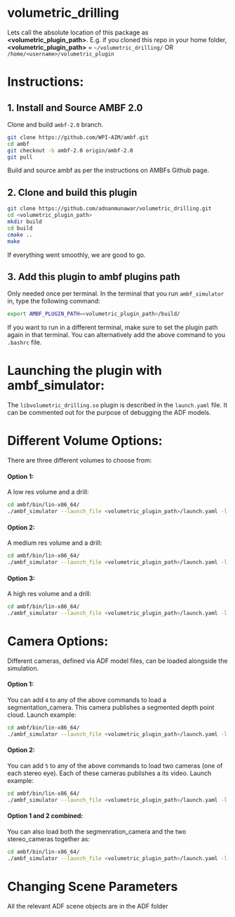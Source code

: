 # volumetric_drilling

Lets call the absolute location of this package as **<volumetric_plugin_path>**. E.g. if you cloned this repo in your home folder, **<volumetric_plugin_path>** = `~/volumetric_drilling/` OR `/home/<username>/volumetric_plugin`

# Instructions:
## 1. Install and Source AMBF 2.0

Clone and build `ambf-2.0` branch.
```bash
git clone https://github.com/WPI-AIM/ambf.git
cd ambf
git checkout -b ambf-2.0 origin/ambf-2.0
git pull
```
Build and source ambf as per the instructions on AMBFs Github page.

## 2. Clone and build this plugin
``` bash
git clone https://github.com/adnanmunawar/volumetric_drilling.git
cd <volumetric_plugin_path>
mkdir build
cd build
cmake ..
make
```
If everything went smoothly, we are good to go.

## 3. Add this plugin to ambf plugins path
Only needed once per terminal. In the terminal that you run `ambf_simulator` in, type the following command:

``` bash
export AMBF_PLUGIN_PATH=<volumetric_plugin_path>/build/
```
If you want to run in a different terminal, make sure to set the plugin path again in that terminal. You can alternatively add the above command to you `.bashrc` file.

# Launching the plugin with ambf_simulator:
The `libvolumetric_drilling.so` plugin is described in the `launch.yaml` file. It can be
commented out for the purpose of debugging the ADF models.


# Different Volume Options:
There are three different volumes to choose from:

#### Option 1:
A low res volume and a drill:
```bash
cd ambf/bin/lin-x86_64/
./ambf_simulator --launch_file <volumetric_plugin_path>/launch.yaml -l 0,1
```

#### Option 2:
A medium res volume and a drill:
```bash
cd ambf/bin/lin-x86_64/
./ambf_simulator --launch_file <volumetric_plugin_path>/launch.yaml -l 0,2
```

#### Option 3:
A high res volume and a drill:
```bash
cd ambf/bin/lin-x86_64/
./ambf_simulator --launch_file <volumetric_plugin_path>/launch.yaml -l 0,3
```

# Camera Options:
Different cameras, defined via ADF model files, can be loaded alongside the simulation.

#### Option 1:
You can add `4` to any of the above commands to load a segmentation_camera. This camera publishes a segmented depth point cloud. Launch example:
```bash
cd ambf/bin/lin-x86_64/
./ambf_simulator --launch_file <volumetric_plugin_path>/launch.yaml -l 0,1,4
```
#### Option 2:
You can add `5` to any of the above commands to load two cameras (one of each stereo eye). Each of these cameras publishes a its video. Launch example:
```bash
cd ambf/bin/lin-x86_64/
./ambf_simulator --launch_file <volumetric_plugin_path>/launch.yaml -l 0,1,5
```

#### Option 1 and 2 combined:
You can also load both the segmenration_camera and the two stereo_cameras together as:
```bash
cd ambf/bin/lin-x86_64/
./ambf_simulator --launch_file <volumetric_plugin_path>/launch.yaml -l 0,1,4,5
```
# Changing Scene Parameters
All the relevant ADF scene objects are in the ADF folder
